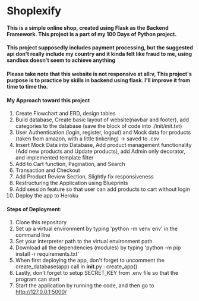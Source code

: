 # Shoplexify

#### This is a simple online shop, created using Flask as the Backend Framework. This project is a part of my 100 Days of Python project.

#### This project supposedly includes payment processing, but the suggested api don't really include my country and it kinda felt like fraud to me, using sandbox doesn't seem to achieve anything
#### Please take note that this website is not responsive at all:v, This project's purpose is to practice by skills in backend using flask. I'll improve it from time to time tho.

#### My Approach toward this project
1. Create Flowchart and ERD, design tables
2. Build database, Create basic layout of website(navbar and footer), add categories to the database (save the block of code into ./init/init.txt)
3. User Authentication (login, register, logout) and Mock data for products (taken from amazon, with a little tinkering) -> saved to .csv
4. Insert Mock Data into Database, Add product management functionality (Add new products and Update products), add Admin only decorator, and implemented template filter 
5. Add to Cart function, Pagination, and Search
6. Transaction and Checkout
7. Add Product Review Section, Slightly fix responsiveness
8. Restructuring the Application using Blueprints
9. Add session feature so that user can add products to cart without login
10. Deploy the app to Heroku

#### Steps of Deployment:
1. Clone this repository
2. Set up a virtual environment by typing 'python -m venv env' in the command line
3. Set your interpreter path to the virtual environment path
4. Download all the dependencies (modules) by typing 'python -m pip install -r requirements.txt'
5. When first deploying the app, don't forget to uncomment the create_database(app) call in __init__.py : create_app()
6. Lastly, don't forget to setup SECRET_KEY from .env file so that the program can start
7. Start the application by running the code, and then go to http://127.0.0.1:5000/
